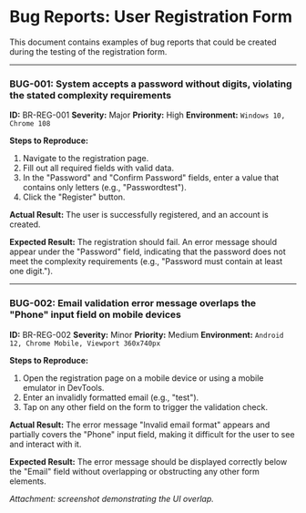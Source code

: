 # Bug Reports: User Registration Form

This document contains examples of bug reports that could be created during the testing of the registration form.

---
### BUG-001: System accepts a password without digits, violating the stated complexity requirements

**ID:** BR-REG-001
**Severity:** Major
**Priority:** High
**Environment:** `Windows 10, Chrome 108`

**Steps to Reproduce:**
1.  Navigate to the registration page.
2.  Fill out all required fields with valid data.
3.  In the "Password" and "Confirm Password" fields, enter a value that contains only letters (e.g., "Passwordtest").
4.  Click the "Register" button.

**Actual Result:**
The user is successfully registered, and an account is created.

**Expected Result:**
The registration should fail. An error message should appear under the "Password" field, indicating that the password does not meet the complexity requirements (e.g., "Password must contain at least one digit.").

---
### BUG-002: Email validation error message overlaps the "Phone" input field on mobile devices

**ID:** BR-REG-002
**Severity:** Minor
**Priority:** Medium
**Environment:** `Android 12, Chrome Mobile, Viewport 360x740px`

**Steps to Reproduce:**
1.  Open the registration page on a mobile device or using a mobile emulator in DevTools.
2.  Enter an invalidly formatted email (e.g., "test").
3.  Tap on any other field on the form to trigger the validation check.

**Actual Result:**
The error message "Invalid email format" appears and partially covers the "Phone" input field, making it difficult for the user to see and interact with it.

**Expected Result:**
The error message should be displayed correctly below the "Email" field without overlapping or obstructing any other form elements.

_Attachment: screenshot demonstrating the UI overlap._
